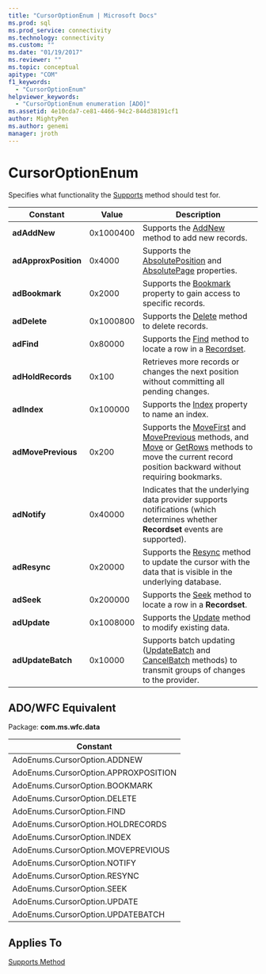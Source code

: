 ```yaml
---
title: "CursorOptionEnum | Microsoft Docs"
ms.prod: sql
ms.prod_service: connectivity
ms.technology: connectivity
ms.custom: ""
ms.date: "01/19/2017"
ms.reviewer: ""
ms.topic: conceptual
apitype: "COM"
f1_keywords: 
  - "CursorOptionEnum"
helpviewer_keywords: 
  - "CursorOptionEnum enumeration [ADO]"
ms.assetid: 4e10cda7-ce81-4466-94c2-844d38191cf1
author: MightyPen
ms.author: genemi
manager: jroth
---
```

# CursorOptionEnum
Specifies what functionality the [Supports](../../../ado/reference/ado-api/supports-method.md) method should test for.  
  
|Constant|Value|Description|  
|--------------|-----------|-----------------|  
|**adAddNew**|0x1000400|Supports the [AddNew](../../../ado/reference/ado-api/addnew-method-ado.md) method to add new records.|  
|**adApproxPosition**|0x4000|Supports the [AbsolutePosition](../../../ado/reference/ado-api/absoluteposition-property-ado.md) and [AbsolutePage](../../../ado/reference/ado-api/absolutepage-property-ado.md) properties.|  
|**adBookmark**|0x2000|Supports the [Bookmark](../../../ado/reference/ado-api/bookmark-property-ado.md) property to gain access to specific records.|  
|**adDelete**|0x1000800|Supports the [Delete](../../../ado/reference/ado-api/delete-method-ado-recordset.md) method to delete records.|  
|**adFind**|0x80000|Supports the [Find](../../../ado/reference/ado-api/find-method-ado.md) method to locate a row in a [Recordset](../../../ado/reference/ado-api/recordset-object-ado.md).|  
|**adHoldRecords**|0x100|Retrieves more records or changes the next position without committing all pending changes.|  
|**adIndex**|0x100000|Supports the [Index](../../../ado/reference/ado-api/index-property.md) property to name an index.|  
|**adMovePrevious**|0x200|Supports the [MoveFirst](../../../ado/reference/ado-api/movefirst-movelast-movenext-and-moveprevious-methods-ado.md) and [MovePrevious](../../../ado/reference/ado-api/movefirst-movelast-movenext-and-moveprevious-methods-ado.md) methods, and [Move](../../../ado/reference/ado-api/move-method-ado.md) or [GetRows](../../../ado/reference/ado-api/getrows-method-ado.md) methods to move the current record position backward without requiring bookmarks.|  
|**adNotify**|0x40000|Indicates that the underlying data provider supports notifications (which determines whether **Recordset** events are supported).|  
|**adResync**|0x20000|Supports the [Resync](../../../ado/reference/ado-api/resync-method.md) method to update the cursor with the data that is visible in the underlying database.|  
|**adSeek**|0x200000|Supports the [Seek](../../../ado/reference/ado-api/seek-method.md) method to locate a row in a **Recordset**.|  
|**adUpdate**|0x1008000|Supports the [Update](../../../ado/reference/ado-api/update-method.md) method to modify existing data.|  
|**adUpdateBatch**|0x10000|Supports batch updating ([UpdateBatch](../../../ado/reference/ado-api/updatebatch-method.md) and [CancelBatch](../../../ado/reference/ado-api/cancelbatch-method-ado.md) methods) to transmit groups of changes to the provider.|  
  
## ADO/WFC Equivalent  
 Package: **com.ms.wfc.data**  
  
|Constant|  
|--------------|  
|AdoEnums.CursorOption.ADDNEW|  
|AdoEnums.CursorOption.APPROXPOSITION|  
|AdoEnums.CursorOption.BOOKMARK|  
|AdoEnums.CursorOption.DELETE|  
|AdoEnums.CursorOption.FIND|  
|AdoEnums.CursorOption.HOLDRECORDS|  
|AdoEnums.CursorOption.INDEX|  
|AdoEnums.CursorOption.MOVEPREVIOUS|  
|AdoEnums.CursorOption.NOTIFY|  
|AdoEnums.CursorOption.RESYNC|  
|AdoEnums.CursorOption.SEEK|  
|AdoEnums.CursorOption.UPDATE|  
|AdoEnums.CursorOption.UPDATEBATCH|  
  
## Applies To  
 [Supports Method](../../../ado/reference/ado-api/supports-method.md)
